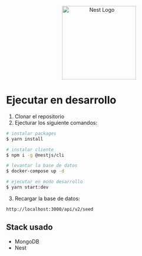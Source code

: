 <p align="center">
  <a href="http://nestjs.com/" target="blank"><img src="https://nestjs.com/img/logo-small.svg" width="200" alt="Nest Logo" /></a>
</p>

# Ejecutar en desarrollo

1. Clonar el repositorio
2. Ejecturar los siguiente comandos:
```bash
# instalar packages
$ yarn install

# instalar cliente
$ npm i -g @nestjs/cli

# levantar la base de datos
$ docker-compose up -d

# ejecutar en modo desarrollo
$ yarn start:dev
```
3. Recargar la base de datos:
```
http://localhost:3000/api/v2/seed
```

## Stack usado
* MongoDB
* Nest